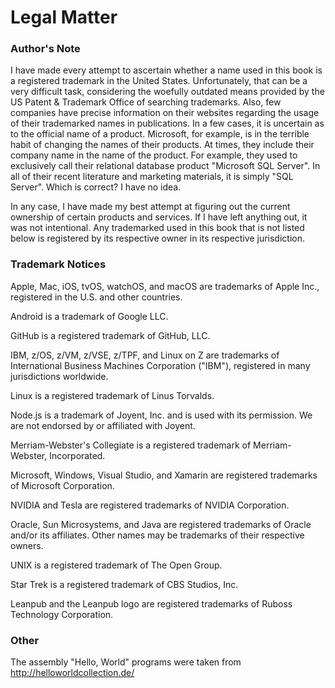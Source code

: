 # Legal Matter

### Author's Note

I have made every attempt to ascertain whether a name used in this book is a registered trademark in the United States.  Unfortunately, that can be a very difficult task, considering the woefully outdated means provided by the US Patent & Trademark Office of searching trademarks.  Also, few companies have precise information on their websites regarding the usage of their trademarked names in publications.  In a few cases, it is uncertain as to the official name of a product.  Microsoft, for example, is in the terrible habit of changing the names of their products.  At times, they include their company name in the name of the product.  For example, they used to exclusively call their relational database product "Microsoft SQL Server".  In all of their recent literature and marketing materials, it is simply "SQL Server".  Which is correct?  I have no idea.

In any case, I have made my best attempt at figuring out the current ownership of certain products and services.  If I have left anything out, it was not intentional.  Any trademarked used in this book that is not listed below is registered by its respective owner in its respective jurisdiction.

### Trademark Notices

Apple, Mac, iOS, tvOS, watchOS, and macOS are trademarks of Apple Inc., registered in the U.S. and other countries.

Android is a trademark of Google LLC.

GitHub is a registered trademark of GitHub, LLC.

IBM, z/OS, z/VM, z/VSE, z/TPF, and Linux on Z are trademarks of International Business Machines Corporation \("IBM"\), registered in many jurisdictions worldwide.

Linux is a registered trademark of Linus Torvalds.

Node.js is a trademark of Joyent, Inc. and is used with its permission. We are not endorsed by or affiliated with Joyent.

Merriam-Webster's Collegiate is a registered trademark of Merriam-Webster, Incorporated.

Microsoft, Windows, Visual Studio, and Xamarin are registered trademarks of Microsoft Corporation.

NVIDIA and Tesla are registered trademarks of NVIDIA Corporation.

Oracle, Sun Microsystems, and Java are registered trademarks of Oracle and/or its affiliates. Other names may be trademarks of their respective owners.

UNIX is a registered trademark of The Open Group.

Star Trek is a registered trademark of CBS Studios, Inc.

Leanpub and the Leanpub logo are registered trademarks of Ruboss Technology Corporation.

### Other

The assembly "Hello, World" programs were taken from <http://helloworldcollection.de/>

